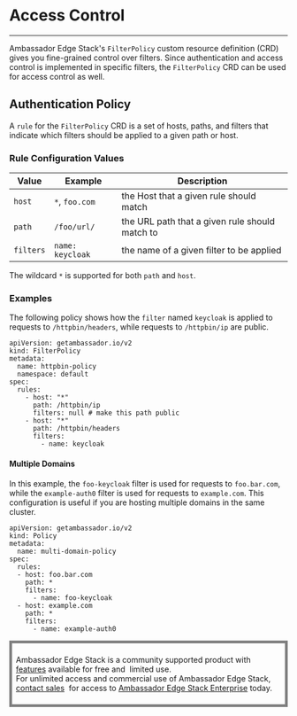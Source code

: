 # Access Control
---
Ambassador Edge Stack's `FilterPolicy` custom resource definition (CRD) gives you fine-grained control over filters. Since authentication and access control is implemented in specific filters, the `FilterPolicy` CRD can be used for access control as well.



## Authentication Policy 
A `rule` for the `FilterPolicy` CRD is a set of hosts, paths, and filters that indicate which filters should be applied to a given path or host.

### Rule Configuration Values
| Value     | Example    | Description |
| -----     | -------    | -----------                  |
| `host`    | `*`, `foo.com` | the Host that a given rule should match |
| `path`    | `/foo/url/`    | the URL path that a given rule should match to |
| `filters`  | `name: keycloak`       | the name of a given filter to be applied|

The wildcard `*` is supported for both `path` and `host`.

### Examples
The following policy shows how the `filter` named `keycloak` is applied to requests to `/httpbin/headers`, while requests to `/httpbin/ip` are public.

```
apiVersion: getambassador.io/v2
kind: FilterPolicy
metadata:
  name: httpbin-policy
  namespace: default
spec:
  rules:
    - host: "*"
      path: /httpbin/ip
      filters: null # make this path public
    - host: "*"
      path: /httpbin/headers
      filters:
        - name: keycloak
```

#### Multiple Domains

In this example, the `foo-keycloak` filter is used for requests to `foo.bar.com`, while the `example-auth0` filter is used for requests to `example.com`. This configuration is useful if you are hosting multiple domains in the same cluster.

```
apiVersion: getambassador.io/v2
kind: Policy
metadata:
  name: multi-domain-policy
spec:
  rules:
  - host: foo.bar.com
    path: *
    filters:
      - name: foo-keycloak
  - host: example.com
    path: *
    filters:
      - name: example-auth0
```

<div style="border: thick solid gray;padding:0.5em"> 

Ambassador Edge Stack is a community supported product with 
[features](getambassador.io/features) available for free and 
limited use. For unlimited access and commercial use of
Ambassador Edge Stack, [contact sales](https:/www.getambassador.io/contact) 
for access to [Ambassador Edge Stack Enterprise](/user-guide/ambassador-edge-stack-enterprise) today.

</div>
</p>
